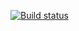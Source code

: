 [![Build status](https://ci.appveyor.com/api/projects/status/jipm6r9qfbwlrwjm/branch/master?svg=true)](https://ci.appveyor.com/project/nvborisenko/logger-net-tracelistener/branch/master)
